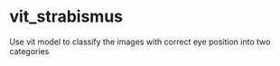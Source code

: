 # vit_strabismus
Use vit model to classify the images with correct eye position into two categories
